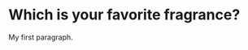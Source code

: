 <!DOCTYPE html>
<html>
<head>
<title>ZAG ZODIAC PERFUMES</title>
</head>
<body>

<h1> Which is your favorite fragrance?</h1>
<p>My first paragraph.</p>

<table>

</body>
</html>

